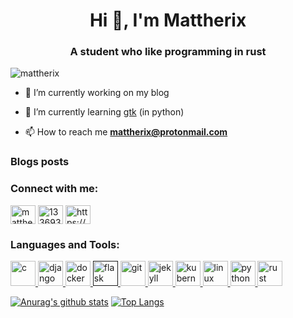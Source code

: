 <h1 align="center">Hi 👋, I'm Mattherix</h1>
<h3 align="center">A student who like programming in rust</h3>

<p align="left"> <img src="https://komarev.com/ghpvc/?username=mattherix" alt="mattherix" /> </p>

- 🔭 I’m currently working on my blog

- 🌱 I’m currently learning [gtk](https://www.gtk.org/) (in python)

- 📫 How to reach me **mattherix@protonmail.com**

### Blogs posts
<!-- BLOG-POST-LIST:START -->
<!-- BLOG-POST-LIST:END -->

<p align="left">
<h3 align="left">Connect with me:</h3>
<a href="https://twitter.com/mattherix_" target="blank"><img align="center" src="https://cdn.jsdelivr.net/npm/simple-icons@3.0.1/icons/twitter.svg" alt="mattherix_" height="30" width="40" /></a>
<a href="https://stackoverflow.com/users/13369301" target="blank"><img align="center" src="https://cdn.jsdelivr.net/npm/simple-icons@3.0.1/icons/stackoverflow.svg" alt="13369301" height="30" width="40" /></a>
<a href="https://mattherix.github.io/feed.xml" target="blank"><img align="center" src="https://cdn.jsdelivr.net/npm/simple-icons@3.0.1/icons/rss.svg" alt="https://mattherix.github.io/feed.xml" height="30" width="40" /></a>
</p>

<h3 align="left">Languages and Tools:</h3>
<p align="left"> <a href="https://www.cprogramming.com/" target="_blank"> <img src="https://devicons.github.io/devicon/devicon.git/icons/c/c-original.svg" alt="c" width="40" height="40"/> </a> <a href="https://www.djangoproject.com/" target="_blank"> <img src="https://devicons.github.io/devicon/devicon.git/icons/django/django-original.svg" alt="django" width="40" height="40"/> </a> <a href="https://www.docker.com/" target="_blank"> <img src="https://devicons.github.io/devicon/devicon.git/icons/docker/docker-original-wordmark.svg" alt="docker" width="40" height="40"/> </a> <a href="" target="_blank"> <img src="https://www.vectorlogo.zone/logos/pocoo_flask/pocoo_flask-icon.svg" alt="flask" width="40" height="40"/> </a> <a href="https://git-scm.com/" target="_blank"> <img src="https://www.vectorlogo.zone/logos/git-scm/git-scm-icon.svg" alt="git" width="40" height="40"/> </a> <a href="https://jekyllrb.com/" target="_blank"> <img src="https://www.vectorlogo.zone/logos/jekyllrb/jekyllrb-icon.svg" alt="jekyll" width="40" height="40"/> </a> <a href="https://kubernetes.io" target="_blank"> <img src="https://www.vectorlogo.zone/logos/kubernetes/kubernetes-icon.svg" alt="kubernetes" width="40" height="40"/> </a> <a href="https://www.linux.org/" target="_blank"> <img src="https://devicons.github.io/devicon/devicon.git/icons/linux/linux-original.svg" alt="linux" width="40" height="40"/> </a> <a href="https://www.python.org" target="_blank"> <img src="https://devicons.github.io/devicon/devicon.git/icons/python/python-original.svg" alt="python" width="40" height="40"/> </a> <a href="https://www.rust-lang.org" target="_blank"> <img src="https://devicons.github.io/devicon/devicon.git/icons/rust/rust-plain.svg" alt="rust" width="40" height="40"/> </a> </p>

[![Anurag's github stats](https://github-readme-stats.vercel.app/api?username=Mattherix)](https://github.com/anuraghazra/github-readme-stats)
[![Top Langs](https://github-readme-stats.vercel.app/api/top-langs/?username=Mattherix)](https://github.com/anuraghazra/github-readme-stats)
